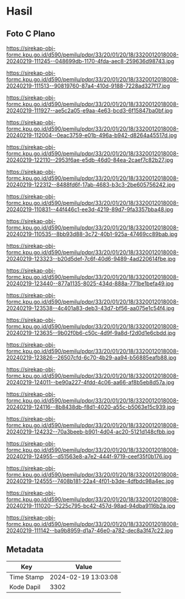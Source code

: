 # Hasil

## Foto C Plano

https://sirekap-obj-formc.kpu.go.id/d590/pemilu/pdpr/33/20/01/20/18/3320012018008-20240219-111245--048699db-1170-4fda-aec8-259636d98743.jpg

https://sirekap-obj-formc.kpu.go.id/d590/pemilu/pdpr/33/20/01/20/18/3320012018008-20240219-111513--90819760-87a4-410d-9188-7228ad327f17.jpg

https://sirekap-obj-formc.kpu.go.id/d590/pemilu/pdpr/33/20/01/20/18/3320012018008-20240219-111927--ae5c2a05-e9aa-4e63-bcd3-6f15847ba0bf.jpg

https://sirekap-obj-formc.kpu.go.id/d590/pemilu/pdpr/33/20/01/20/18/3320012018008-20240219-112004--0eac3759-e01b-496a-b942-d8264a45517d.jpg

https://sirekap-obj-formc.kpu.go.id/d590/pemilu/pdpr/33/20/01/20/18/3320012018008-20240219-122110--2953f6ae-e5db-46d0-84ea-2caef7c82b27.jpg

https://sirekap-obj-formc.kpu.go.id/d590/pemilu/pdpr/33/20/01/20/18/3320012018008-20240219-122312--8488fd6f-17ab-4683-b3c3-2be605756242.jpg

https://sirekap-obj-formc.kpu.go.id/d590/pemilu/pdpr/33/20/01/20/18/3320012018008-20240219-110831--44f446c1-ee3d-4219-89d7-9fa3357bba48.jpg

https://sirekap-obj-formc.kpu.go.id/d590/pemilu/pdpr/33/20/01/20/18/3320012018008-20240219-110535--8bb93d88-3c72-40b1-925a-47469cc89bab.jpg

https://sirekap-obj-formc.kpu.go.id/d590/pemilu/pdpr/33/20/01/20/18/3320012018008-20240219-123323--b20d5def-7c6f-40d6-9489-4ad220614fbe.jpg

https://sirekap-obj-formc.kpu.go.id/d590/pemilu/pdpr/33/20/01/20/18/3320012018008-20240219-123440--877a1135-8025-434d-888a-771be1befa49.jpg

https://sirekap-obj-formc.kpu.go.id/d590/pemilu/pdpr/33/20/01/20/18/3320012018008-20240219-123538--4c401a83-deb3-43d7-bf56-aa075e1c54f4.jpg

https://sirekap-obj-formc.kpu.go.id/d590/pemilu/pdpr/33/20/01/20/18/3320012018008-20240219-123635--9b02f0b6-c50c-4d9f-9a8d-f2d0d1e6cbdd.jpg

https://sirekap-obj-formc.kpu.go.id/d590/pemilu/pdpr/33/20/01/20/18/3320012018008-20240219-123826--26507cfd-6c70-4b29-aa94-b56885eafb88.jpg

https://sirekap-obj-formc.kpu.go.id/d590/pemilu/pdpr/33/20/01/20/18/3320012018008-20240219-124011--be90a227-4fdd-4c06-aa66-af8b5eb8d57a.jpg

https://sirekap-obj-formc.kpu.go.id/d590/pemilu/pdpr/33/20/01/20/18/3320012018008-20240219-124116--8b8438db-f8d1-4020-a55c-b5063e15c939.jpg

https://sirekap-obj-formc.kpu.go.id/d590/pemilu/pdpr/33/20/01/20/18/3320012018008-20240219-124232--70a3beeb-b901-4d04-ac20-5121d148cfbb.jpg

https://sirekap-obj-formc.kpu.go.id/d590/pemilu/pdpr/33/20/01/20/18/3320012018008-20240219-124955--d51563e8-a7e2-444f-9719-ceef35f0b176.jpg

https://sirekap-obj-formc.kpu.go.id/d590/pemilu/pdpr/33/20/01/20/18/3320012018008-20240219-124555--7408b181-22a4-4f01-b3de-4dfbdc98a4ec.jpg

https://sirekap-obj-formc.kpu.go.id/d590/pemilu/pdpr/33/20/01/20/18/3320012018008-20240219-111020--5225c795-bc42-457d-98ad-94dba9116b2a.jpg

https://sirekap-obj-formc.kpu.go.id/d590/pemilu/pdpr/33/20/01/20/18/3320012018008-20240219-111142--ba9b8959-d1a7-46e0-a782-dec8a3f47c22.jpg


## Metadata

| Key        | Value               |
| ---------- | ------------------- |
| Time Stamp | 2024-02-19 13:03:08 |
| Kode Dapil | 3302                |



